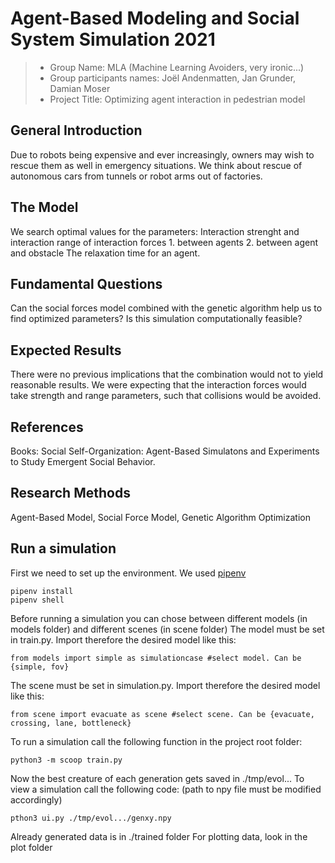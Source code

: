 # Agent-Based Modeling and Social System Simulation 2021

> * Group Name: MLA (Machine Learning Avoiders, very ironic...)
> * Group participants names: Joël Andenmatten, Jan Grunder, Damian Moser
> * Project Title: Optimizing agent interaction in pedestrian model

## General Introduction

Due to robots being expensive and ever increasingly, owners may wish to rescue them as well in emergency situations.
We think about rescue of autonomous cars from tunnels or robot arms out of factories.

## The Model

We search optimal values for the parameters:
Interaction strenght and interaction range of interaction forces 1. between agents 2. between agent and obstacle
The relaxation time for an agent.

## Fundamental Questions

Can the social forces model combined with the genetic algorithm help us to find optimized parameters?
Is this simulation computationally feasible?

## Expected Results

There were no previous implications that the combination would not to yield reasonable results.
We were expecting that the interaction forces would take strength and range parameters, such that collisions would be avoided.

## References 

Books:
Social Self-Organization: Agent-Based Simulatons and Experiments to Study Emergent Social Behavior.

## Research Methods

Agent-Based Model, Social Force Model, Genetic Algorithm Optimization

## Run a simulation
First we need to set up the environment. We used [pipenv](https://github.com/pypa/pipenv)
```
pipenv install
pipenv shell
```
Before running a simulation you can chose between different models (in models folder) and different scenes (in scene folder)
The model must be set in train.py. Import therefore the desired model like this:
```
from models import simple as simulationcase #select model. Can be {simple, fov}
```
The scene must be set in simulation.py. Import therefore the desired model like this:
```
from scene import evacuate as scene #select scene. Can be {evacuate, crossing, lane, bottleneck}
```
To run a simulation call the following function in the project root folder:
```
python3 -m scoop train.py
```
Now the best creature of each generation gets saved in ./tmp/evol...
To view a simulation call the following code: (path to npy file must be modified accordingly)
```
pthon3 ui.py ./tmp/evol.../genxy.npy
```
Already generated data is in ./trained folder
For plotting data, look in the plot folder

